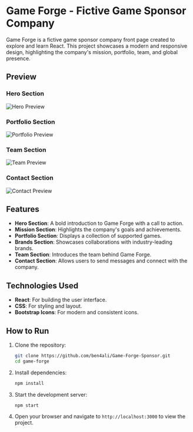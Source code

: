 # Game Forge - Fictive Game Sponsor Company

Game Forge is a fictive game sponsor company front page created to explore and learn React. This project showcases a modern and responsive design, highlighting the company's mission, portfolio, team, and global presence.

## Preview

### Hero Section

![Hero Preview](previews/hero-preview.png)

### Portfolio Section

![Portfolio Preview](previews/portfolio-preview.png)

### Team Section

![Team Preview](previews/team-preview.png)

### Contact Section

![Contact Preview](previews/contact-preview.png)

## Features

- **Hero Section**: A bold introduction to Game Forge with a call to action.
- **Mission Section**: Highlights the company's goals and achievements.
- **Portfolio Section**: Displays a collection of supported games.
- **Brands Section**: Showcases collaborations with industry-leading brands.
- **Team Section**: Introduces the team behind Game Forge.
- **Contact Section**: Allows users to send messages and connect with the company.

## Technologies Used

- **React**: For building the user interface.
- **CSS**: For styling and layout.
- **Bootstrap Icons**: For modern and consistent icons.

## How to Run

1. Clone the repository:

   ```bash
   git clone https://github.com/ben4ali/Game-Forge-Sponsor.git
   cd game-forge
    ```

3. Install dependencies:

    ```bash
    npm install
    ```

4. Start the development server:

    ```bash
    npm start
    ```

5. Open your browser and navigate to `http://localhost:3000` to view the project.
